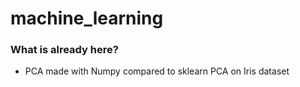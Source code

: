 # machine_learning

### What is already here?
- PCA made with Numpy compared to sklearn PCA on Iris dataset

